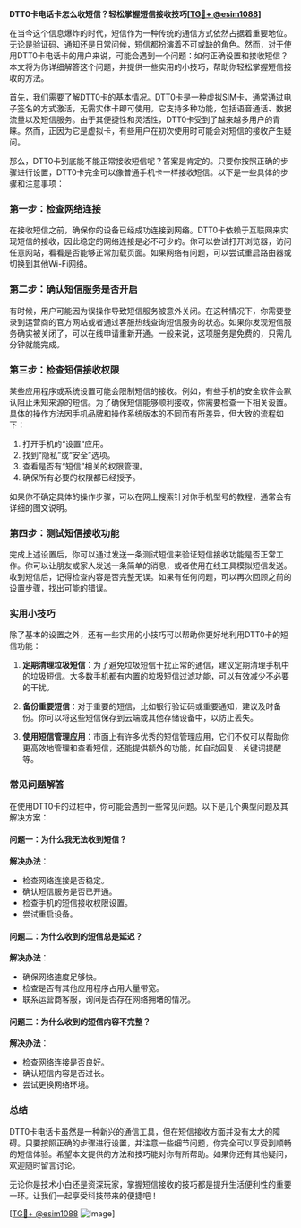 **DTT0卡电话卡怎么收短信？轻松掌握短信接收技巧[[TG💪+ @esim1088](https://t.me/s/esim1088)]**

在当今这个信息爆炸的时代，短信作为一种传统的通信方式依然占据着重要地位。无论是验证码、通知还是日常问候，短信都扮演着不可或缺的角色。然而，对于使用DTT0卡电话卡的用户来说，可能会遇到一个问题：如何正确设置和接收短信？本文将为你详细解答这个问题，并提供一些实用的小技巧，帮助你轻松掌握短信接收的方法。

首先，我们需要了解DTT0卡的基本情况。DTT0卡是一种虚拟SIM卡，通常通过电子签名的方式激活，无需实体卡即可使用。它支持多种功能，包括语音通话、数据流量以及短信服务。由于其便捷性和灵活性，DTT0卡受到了越来越多用户的青睐。然而，正因为它是虚拟卡，有些用户在初次使用时可能会对短信的接收产生疑问。

那么，DTT0卡到底能不能正常接收短信呢？答案是肯定的。只要你按照正确的步骤进行设置，DTT0卡完全可以像普通手机卡一样接收短信。以下是一些具体的步骤和注意事项：

### 第一步：检查网络连接

在接收短信之前，确保你的设备已经成功连接到网络。DTT0卡依赖于互联网来实现短信的接收，因此稳定的网络连接是必不可少的。你可以尝试打开浏览器，访问任意网站，看看是否能够正常加载页面。如果网络有问题，可以尝试重启路由器或切换到其他Wi-Fi网络。

### 第二步：确认短信服务是否开启

有时候，用户可能因为误操作导致短信服务被意外关闭。在这种情况下，你需要登录到运营商的官方网站或者通过客服热线查询短信服务的状态。如果你发现短信服务确实被关闭了，可以在线申请重新开通。一般来说，这项服务是免费的，只需几分钟就能完成。

### 第三步：检查短信接收权限

某些应用程序或系统设置可能会限制短信的接收。例如，有些手机的安全软件会默认阻止未知来源的短信。为了确保短信能够顺利接收，你需要检查一下相关设置。具体的操作方法因手机品牌和操作系统版本的不同而有所差异，但大致的流程如下：

1. 打开手机的“设置”应用。
2. 找到“隐私”或“安全”选项。
3. 查看是否有“短信”相关的权限管理。
4. 确保所有必要的权限都已经授予。

如果你不确定具体的操作步骤，可以在网上搜索针对你手机型号的教程，通常会有详细的图文说明。

### 第四步：测试短信接收功能

完成上述设置后，你可以通过发送一条测试短信来验证短信接收功能是否正常工作。你可以让朋友或家人发送一条简单的消息，或者使用在线工具模拟短信发送。收到短信后，记得检查内容是否完整无误。如果有任何问题，可以再次回顾之前的设置步骤，找出可能的错误。

### 实用小技巧

除了基本的设置之外，还有一些实用的小技巧可以帮助你更好地利用DTT0卡的短信功能：

1. **定期清理垃圾短信**：为了避免垃圾短信干扰正常的通信，建议定期清理手机中的垃圾短信。大多数手机都有内置的垃圾短信过滤功能，可以有效减少不必要的干扰。

2. **备份重要短信**：对于重要的短信，比如银行验证码或重要通知，建议及时备份。你可以将这些短信保存到云端或其他存储设备中，以防止丢失。

3. **使用短信管理应用**：市面上有许多优秀的短信管理应用，它们不仅可以帮助你更高效地管理和查看短信，还能提供额外的功能，如自动回复、关键词提醒等。

### 常见问题解答

在使用DTT0卡的过程中，你可能会遇到一些常见问题。以下是几个典型问题及其解决方案：

#### 问题一：为什么我无法收到短信？

**解决办法**：
- 检查网络连接是否稳定。
- 确认短信服务是否已开通。
- 检查手机的短信接收权限设置。
- 尝试重启设备。

#### 问题二：为什么收到的短信总是延迟？

**解决办法**：
- 确保网络速度足够快。
- 检查是否有其他应用程序占用大量带宽。
- 联系运营商客服，询问是否存在网络拥堵的情况。

#### 问题三：为什么收到的短信内容不完整？

**解决办法**：
- 检查网络连接是否良好。
- 确认短信内容是否过长。
- 尝试更换网络环境。

### 总结

DTT0卡电话卡虽然是一种新兴的通信工具，但在短信接收方面并没有太大的障碍。只要按照正确的步骤进行设置，并注意一些细节问题，你完全可以享受到顺畅的短信体验。希望本文提供的方法和技巧能对你有所帮助。如果你还有其他疑问，欢迎随时留言讨论。

无论你是技术小白还是资深玩家，掌握短信接收的技巧都是提升生活便利性的重要一环。让我们一起享受科技带来的便捷吧！

[[TG💪+ @esim1088](https://t.me/s/esim1088) ![Image](https://i.postimg.cc/4NQfJmqS/Snipaste-2025-05-13-00-14-12.png)]